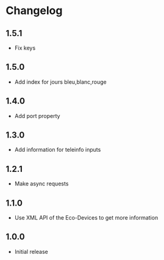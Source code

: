 # Changelog

## 1.5.1

- Fix keys

## 1.5.0

- Add index for jours bleu,blanc,rouge

## 1.4.0

- Add port property
  
## 1.3.0

- Add information for teleinfo inputs

## 1.2.1

- Make async requests

## 1.1.0

- Use XML API of the Eco-Devices to get more information

## 1.0.0

- Initial release
